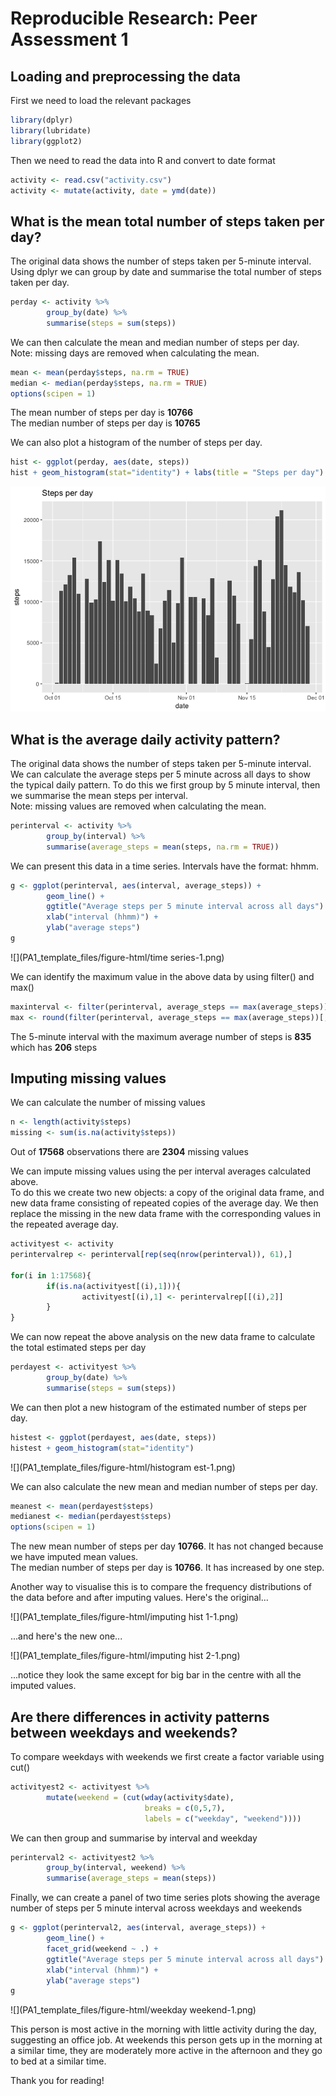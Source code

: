 # Reproducible Research: Peer Assessment 1
## Loading and preprocessing the data

First we need to load the relevant packages

```r
library(dplyr)
library(lubridate)
library(ggplot2)
```

Then we need to read the data into R and convert to date format

```r
activity <- read.csv("activity.csv")
activity <- mutate(activity, date = ymd(date))
```

## What is the mean total number of steps taken per day?

The original data shows the number of steps taken per 5-minute interval. Using dplyr we can group by date and summarise the total number of steps taken per day.

```r
perday <- activity %>%
        group_by(date) %>%
        summarise(steps = sum(steps))
```

We can then calculate the mean and median number of steps per day.  
Note: missing days are removed when calculating the mean.

```r
mean <- mean(perday$steps, na.rm = TRUE)
median <- median(perday$steps, na.rm = TRUE)
options(scipen = 1)
```
The mean number of steps per day is **10766**  
The median number of steps per day is **10765**

We can also plot a histogram of the number of steps per day.

```r
hist <- ggplot(perday, aes(date, steps))
hist + geom_histogram(stat="identity") + labs(title = "Steps per day")
```

![](PA1_template_files/figure-html/histogram-1.png)<!-- -->


## What is the average daily activity pattern?

The original data shows the number of steps taken per 5-minute interval. We can calculate the average steps per 5 minute across all days to show the typical daily pattern. To do this we first group by 5 minute interval, then we summarise the mean steps per interval.  
Note: missing values are removed when calculating the mean.


```r
perinterval <- activity %>%
        group_by(interval) %>%
        summarise(average_steps = mean(steps, na.rm = TRUE))
```

We can present this data in a time series. Intervals have the format: hhmm.

```r
g <- ggplot(perinterval, aes(interval, average_steps)) + 
        geom_line() + 
        ggtitle("Average steps per 5 minute interval across all days") +
        xlab("interval (hhmm)") +
        ylab("average steps")
g
```

![](PA1_template_files/figure-html/time series-1.png)<!-- -->

We can identify the maximum value in the above data by using filter() and max()

```r
maxinterval <- filter(perinterval, average_steps == max(average_steps))[,1]
max <- round(filter(perinterval, average_steps == max(average_steps))[,2])
```

The 5-minute interval with the maximum average number of steps is **835** which has **206** steps

## Imputing missing values

We can calculate the number of missing values

```r
n <- length(activity$steps)
missing <- sum(is.na(activity$steps))
```
Out of **17568** observations there are **2304** missing values

We can impute missing values using the per interval averages calculated above.  
To do this we create two new objects: a copy of the original data frame, and new data frame consisting of repeated copies of the average day. We then replace the missing in the new data frame with the corresponding values in the repeated average day.

```r
activityest <- activity
perintervalrep <- perinterval[rep(seq(nrow(perinterval)), 61),]

for(i in 1:17568){
        if(is.na(activityest[(i),1])){
                activityest[(i),1] <- perintervalrep[[(i),2]]        
        }
}
```

We can now repeat the above analysis on the new data frame to calculate the total estimated steps per day

```r
perdayest <- activityest %>%
        group_by(date) %>%
        summarise(steps = sum(steps))
```

We can then plot a new histogram of the estimated number of steps per day.

```r
histest <- ggplot(perdayest, aes(date, steps))
histest + geom_histogram(stat="identity")
```

![](PA1_template_files/figure-html/histogram est-1.png)<!-- -->

We can also calculate the new mean and median number of steps per day.

```r
meanest <- mean(perdayest$steps)
medianest <- median(perdayest$steps)
options(scipen = 1)
```
The new mean number of steps per day **10766**. It has not changed because we have imputed mean values.  
The median number of steps per day is **10766**. It has increased by one step.

Another way to visualise this is to compare the frequency distributions of the data before and after imputing values. Here's the original...

![](PA1_template_files/figure-html/imputing hist 1-1.png)<!-- -->

...and here's the new one...

![](PA1_template_files/figure-html/imputing hist 2-1.png)<!-- -->

...notice they look the same except for big bar in the centre with all the imputed values.

## Are there differences in activity patterns between weekdays and weekends?

To compare weekdays with weekends we first create a factor variable using cut()

```r
activityest2 <- activityest %>% 
        mutate(weekend = (cut(wday(activity$date), 
                              breaks = c(0,5,7), 
                              labels = c("weekday", "weekend"))))
```

We can then group and summarise by interval and weekday

```r
perinterval2 <- activityest2 %>%
        group_by(interval, weekend) %>%
        summarise(average_steps = mean(steps))
```

Finally, we can create a panel of two time series plots showing the average number of steps per 5 minute interval across weekdays and weekends

```r
g <- ggplot(perinterval2, aes(interval, average_steps)) + 
        geom_line() + 
        facet_grid(weekend ~ .) +
        ggtitle("Average steps per 5 minute interval across all days") +
        xlab("interval (hhmm)") +
        ylab("average steps")
g
```

![](PA1_template_files/figure-html/weekday weekend-1.png)<!-- -->

This person is most active in the morning with little activity during the day, suggesting an office job. 
At weekends this person gets up in the morning at a similar time, they are moderately more active in the afternoon and they go to bed at a similar time.

Thank you for reading!
